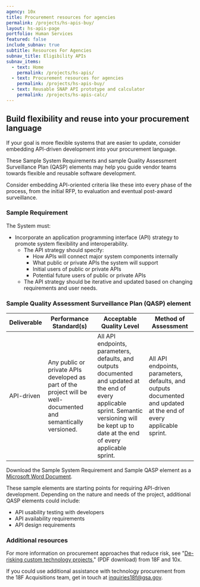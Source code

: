 ```yaml
---
agency: 10x
title: Procurement resources for agencies
permalink: /projects/hs-apis-buy/
layout: hs-apis-page
portfolio: Human Services
featured: false
include_subnav: true
subtitle: Resources For Agencies
subnav_title: Eligibility APIs
subnav_items:
  - text: Home
    permalink: /projects/hs-apis/
  - text: Procurement resources for agencies
    permalink: /projects/hs-apis-buy/
  - text: Reusable SNAP API prototype and calculator
    permalink: /projects/hs-apis-calc/
---
```


## Build flexibility and reuse into your procurement language

If your goal is more flexible systems that are easier to update, consider embedding API-driven development into your procurement language.

These Sample System Requirements and sample Quality Assessment Surveillance Plan (QASP) elements may help you guide vendor teams towards flexible and reusable software development.

Consider embedding API-oriented criteria like these into every phase of the process, from the initial RFP, to evaluation and eventual post-award surveillance.

### Sample Requirement

<div class="background-gray pad-top-bottom pad-right-left" markdown="1">
The System must:

+ Incorporate an application programming interface (API) strategy to promote system flexibility and interoperability.
    + The API strategy should specify:
        + How APIs will connect major system components internally
        + What public or private APIs the system will support
        + Initial users of public or private APIs
        + Potential future users of public or private APIs
    + The API strategy should be iterative and updated based on changing requirements and user needs.
</div>

### Sample Quality Assessment Surveillance Plan (QASP) element

| Deliverable | Performance Standard(s) | Acceptable Quality Level | Method of Assessment |
| ----------- | ------------------------|--------------------------|----------------------|
| API-driven  | Any public or private APIs developed as part of the project will be well-documented and semantically versioned. | All API endpoints, parameters, defaults, and outputs documented and updated at the end of every applicable sprint. Semantic versioning will be kept up to date at the end of every applicable sprint. | All API endpoints, parameters, defaults, and outputs documented and updated at the end of every applicable sprint. |

Download the Sample System Requirement and Sample QASP element as a [Microsoft Word Document]({{site.baseurl}}/assets/presentations/HS-APIs-Sample-System-Requirements-and-QASP.docx).

These sample elements are starting points for requiring API-driven development. Depending on the nature and needs of the project, additional QASP elements could include:

+ API usability testing with developers
+ API availability requirements
+ API design requirements

### Additional resources

For more information on procurement approaches that reduce risk, see "[De-risking custom technology projects](https://raw.githubusercontent.com/18F/technology-budgeting/master/handbook.pdf)," (PDF download) from 18F and 10x.

If you could use additional assistance with technology procurement from the 18F Acquisitions team, get in touch at [inquiries18f@gsa.gov](mailto:inquiries18f@gsa.gov).

